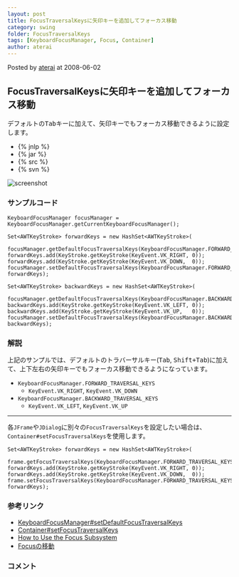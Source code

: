 ```yaml
---
layout: post
title: FocusTraversalKeysに矢印キーを追加してフォーカス移動
category: swing
folder: FocusTraversalKeys
tags: [KeyboardFocusManager, Focus, Container]
author: aterai
---
```


Posted by [aterai](http://terai.xrea.jp/aterai.html) at 2008-06-02

## FocusTraversalKeysに矢印キーを追加してフォーカス移動
デフォルトの<kbd>Tab</kbd>キーに加えて、矢印キーでもフォーカス移動できるように設定します。

- {% jnlp %}
- {% jar %}
- {% src %}
- {% svn %}

<!-- dummy comment line for breaking list -->

![screenshot](https://lh6.googleusercontent.com/_9Z4BYR88imo/TQTNHR5gShI/AAAAAAAAAaQ/KUE3fbR0bXo/s800/FocusTraversalKeys.png)

### サンプルコード
<pre class="prettyprint"><code>KeyboardFocusManager focusManager = KeyboardFocusManager.getCurrentKeyboardFocusManager();

Set&lt;AWTKeyStroke&gt; forwardKeys = new HashSet&lt;AWTKeyStroke&gt;(
    focusManager.getDefaultFocusTraversalKeys(KeyboardFocusManager.FORWARD_TRAVERSAL_KEYS));
forwardKeys.add(KeyStroke.getKeyStroke(KeyEvent.VK_RIGHT, 0));
forwardKeys.add(KeyStroke.getKeyStroke(KeyEvent.VK_DOWN,  0));
focusManager.setDefaultFocusTraversalKeys(KeyboardFocusManager.FORWARD_TRAVERSAL_KEYS, forwardKeys);

Set&lt;AWTKeyStroke&gt; backwardKeys = new HashSet&lt;AWTKeyStroke&gt;(
    focusManager.getDefaultFocusTraversalKeys(KeyboardFocusManager.BACKWARD_TRAVERSAL_KEYS));
backwardKeys.add(KeyStroke.getKeyStroke(KeyEvent.VK_LEFT, 0));
backwardKeys.add(KeyStroke.getKeyStroke(KeyEvent.VK_UP,   0));
focusManager.setDefaultFocusTraversalKeys(KeyboardFocusManager.BACKWARD_TRAVERSAL_KEYS, backwardKeys);
</code></pre>

### 解説
上記のサンプルでは、デフォルトのトラバーサルキー(<kbd>Tab</kbd>, <kbd>Shift+Tab</kbd>)に加えて、上下左右の矢印キーでもフォーカス移動できるようになっています。

- `KeyboardFocusManager.FORWARD_TRAVERSAL_KEYS`
    - `KeyEvent.VK_RIGHT`, `KeyEvent.VK_DOWN`
- `KeyboardFocusManager.BACKWARD_TRAVERSAL_KEYS`
    - `KeyEvent.VK_LEFT`, `KeyEvent.VK_UP`

<!-- dummy comment line for breaking list -->

- - - -
各`JFrame`や`JDialog`に別々の`FocusTraversalKeys`を設定したい場合は、`Container#setFocusTraversalKeys`を使用します。

<pre class="prettyprint"><code>Set&lt;AWTKeyStroke&gt; forwardKeys = new HashSet&lt;AWTKeyStroke&gt;(
    frame.getFocusTraversalKeys(KeyboardFocusManager.FORWARD_TRAVERSAL_KEYS));
forwardKeys.add(KeyStroke.getKeyStroke(KeyEvent.VK_RIGHT, 0));
forwardKeys.add(KeyStroke.getKeyStroke(KeyEvent.VK_DOWN,  0));
frame.setFocusTraversalKeys(KeyboardFocusManager.FORWARD_TRAVERSAL_KEYS, forwardKeys);
</code></pre>

### 参考リンク
- [KeyboardFocusManager#setDefaultFocusTraversalKeys](http://docs.oracle.com/javase/jp/6/api/java/awt/KeyboardFocusManager.html)
- [Container#setFocusTraversalKeys](http://docs.oracle.com/javase/jp/6/api/java/awt/Container.html)
- [How to Use the Focus Subsystem](http://docs.oracle.com/javase/tutorial/uiswing/misc/focus.html)
- [Focusの移動](http://terai.xrea.jp/Swing/FocusTraversal.html)

<!-- dummy comment line for breaking list -->

### コメント
